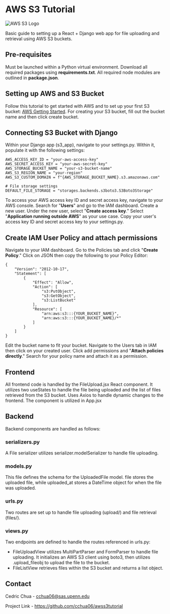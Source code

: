 # AWS S3 Tutorial

![AWS S3 Logo](https://miro.medium.com/v2/resize:fit:640/1*B9CIOrxdROHvtdmouQA1_A.png)

Basic guide to setting up a React + Django web app for file uploading and retrieval using AWS S3 buckets.

## Pre-requisites

Must be launched within a Python virtual environment. Download all required packages using **requirements.txt**. All required node modules are outlined in **package.json**.

## Setting up AWS and S3 Bucket

Follow this tutorial to get started with AWS and to set up your first S3 bucket: [AWS Getting Started](https://docs.aws.amazon.com/AmazonS3/latest/userguide/GetStartedWithS3.html). For creating your S3 bucket, fill out the bucket name and then click create bucket.

## Connecting S3 Bucket with Django

Within your Django app (s3_app), navigate to your settings.py. Within it, populate it with the following settings:

```
AWS_ACCESS_KEY_ID = "your-aws-access-key"
AWS_SECRET_ACCESS_KEY = "your-aws-secret-key"
AWS_STORAGE_BUCKET_NAME = "your-s3-bucket-name"
AWS_S3_REGION_NAME = "your-region"
AWS_S3_CUSTOM_DOMAIN = f"{AWS_STORAGE_BUCKET_NAME}.s3.amazonaws.com"

# File storage settings
DEFAULT_FILE_STORAGE = "storages.backends.s3boto3.S3Boto3Storage"
```

To access your AWS access key ID and secret access key, navigate to your AWS console. Search for "**Users**" and go to the IAM dashboard. Create a new user. Under the new user, select "**Create access key**." Select "**Application running outside AWS**" as your use case. Copy your user's access key ID and secret access key to your settings.py.

## Create IAM User Policy and attach permissions

Navigate to your IAM dashboard. Go to the Policies tab and click "**Create Policy**." Click on JSON then copy the following to your Policy Editor:

```
{
    "Version": "2012-10-17",
    "Statement": [
        {
            "Effect": "Allow",
            "Action": [
                "s3:PutObject",
                "s3:GetObject",
                "s3:ListBucket"
            ],
            "Resource": [
                "arn:aws:s3:::{YOUR_BUCKET_NAME}",
                "arn:aws:s3:::{YOUR_BUCKET_NAME}/*"
            ]
        }
    ]
}
```

Edit the bucket name to fit your bucket. Navigate to the Users tab in IAM then click on your created user. Click add permissions and "**Attach policies directly**." Search for your policy name and attach it as a permission.

## Frontend

All frontend code is handled by the FileUpload.jsx React component. It utilizes two useStates to handle the file being uploaded and the list of files retrieved from the S3 bucket. Uses Axios to handle dynamic changes to the frontend. The component is utilized in App.jsx

## Backend

Backend components are handled as follows:

### serializers.py

A File serializer utilizes serializer.modelSerializer to handle file uploading.

### models.py

This file defines the schema for the UploadedFile model. file stores the uploaded file, while uploaded_at stores a DateTime object for when the file was uploaded.

### urls.py

Two routes are set up to handle file uploading (upload/) and file retrieval (files/).

### views.py

Two endpoints are defined to handle the routes referenced in urls.py:

- FileUploadView utilizes MultiPartParser and FormParser to handle file uploading. It initializes an AWS S3 client using boto3, then utilizes .upload_fileobj to upload the file to the bucket.
- FileListView retrieves files within the S3 bucket and returns a list object.

## Contact

Cedric Chua - cchua06@sas.upenn.edu

Project Link - https://github.com/cchua06/awss3tutorial